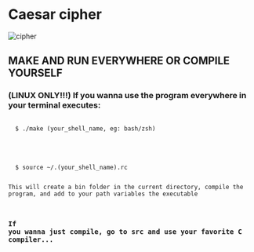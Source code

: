# Caesar cipher

![cipher](https://uploaddeimagens.com.br/images/003/646/852/full/Screenshot_from_2022-01-25_15-44-42.png?1643136722)

## MAKE AND RUN EVERYWHERE OR COMPILE YOURSELF
### (LINUX ONLY!!!) If you wanna use the program everywhere in your terminal executes: 
<code>
  $ ./make (your_shell_name, eg: bash/zsh) <p>
  </p>
  $ source ~/.(your_shell_name).rc

This will create a bin folder in the current directory, compile the program, and add to your path variables the executable


### If you wanna just compile, go to src and use your favorite C compiler...
